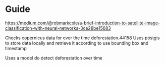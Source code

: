# Guide 
https://medium.com/@robmarkcole/a-brief-introduction-to-satellite-image-classification-with-neural-networks-3ce28be15683

Checks copernicus data for over the time deforestation.44158
Uses postgis to store data locally and retrieve it according to use bounding box and timestamp

Uses a model do detect deforestation over time